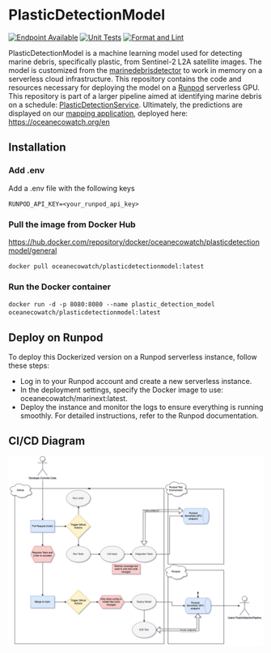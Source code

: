 # PlasticDetectionModel

[![Endpoint Available](https://github.com/OceanEcoWatch/PlasticDetectionModel/actions/workflows/e2e_test.yml/badge.svg?branch=main)](https://github.com/OceanEcoWatch/PlasticDetectionModel/actions/workflows/e2e_test.yml)
[![Unit Tests](https://github.com/OceanEcoWatch/PlasticDetectionModel/actions/workflows/unit_tests.yml/badge.svg)](https://github.com/OceanEcoWatch/PlasticDetectionModel/actions/workflows/unit_tests.yml)
[![Format and Lint](https://github.com/OceanEcoWatch/PlasticDetectionModel/actions/workflows/format_lint.yml/badge.svg)](https://github.com/OceanEcoWatch/PlasticDetectionModel/actions/workflows/format_lint.yml)

PlasticDetectionModel is a machine learning model used for detecting marine debris, specifically plastic, from Sentinel-2 L2A satellite images. The model is customized from the [marinedebrisdetector](https://github.com/MarcCoru/marinedebrisdetector/tree/main) to work in memory on a serverless cloud infrastructure. This repository contains the code and resources necessary for deploying the model on a [Runpod](https://www.runpod.io/serverless-gpu) serverless GPU. This repository is part of a larger pipeline aimed at identifying marine debris on a schedule: [PlasticDetectionService](https://github.com/OceanEcoWatch/PlasticDetectionService).
Ultimately, the predictions are displayed on our [mapping application](https://github.com/OceanEcoWatch/website), deployed here: https://oceanecowatch.org/en

## Installation

### Add .env

Add a .env file with the following keys

```
RUNPOD_API_KEY=<your_runpod_api_key>
```
### Pull the image from Docker Hub
https://hub.docker.com/repository/docker/oceanecowatch/plasticdetectionmodel/general
```
docker pull oceanecowatch/plasticdetectionmodel:latest
```

### Run the Docker container
```
docker run -d -p 8080:8080 --name plastic_detection_model oceanecowatch/plasticdetectionmodel:latest
```
## Deploy on Runpod
To deploy this Dockerized version on a Runpod serverless instance, follow these steps:

- Log in to your Runpod account and create a new serverless instance.
- In the deployment settings, specify the Docker image to use: oceanecowatch/marinext:latest.
- Deploy the instance and monitor the logs to ensure everything is running smoothly.
For detailed instructions, refer to the Runpod documentation.

## CI/CD Diagram

![CI/CD Diagram](https://github.com/OceanEcoWatch/PlasticDetectionModel/blob/main/docs/PlasticDetectionModel.png?raw=true)

